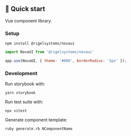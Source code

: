 ## 🚅 Quick start

Vue component library. 

### Setup

```shell
npm install @rigelsystems/novaui
```

```js
import NovaUI from '@rigelsystems/novaui'

app.use(NovaUI, { theme: '#000', borderRadius: '5px' });
```

### Development

Run storybook with:

```shell
yarn storybook
```

Run test suite with:

```shell
npx vitest
```

Generate component template:

```shell
ruby generate.rb NComponentName
```
